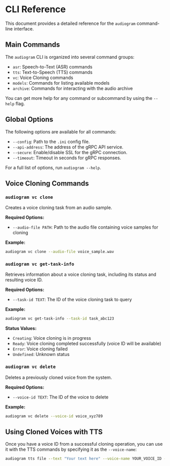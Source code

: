 # CLI Reference

This document provides a detailed reference for the `audiogram` command-line interface.

## Main Commands

The `audiogram` CLI is organized into several command groups:

- `asr`: Speech-to-Text (ASR) commands
- `tts`: Text-to-Speech (TTS) commands
- `vc`: Voice Cloning commands
- `models`: Commands for listing available models
- `archive`: Commands for interacting with the audio archive

You can get more help for any command or subcommand by using the `--help` flag.

## Global Options

The following options are available for all commands:

- `--config`: Path to the `.ini` config file.
- `--api-address`: The address of the gRPC API service.
- `--secure`: Enable/disable SSL for the gRPC connection.
- `--timeout`: Timeout in seconds for gRPC responses.

For a full list of options, run `audiogram --help`.

## Voice Cloning Commands

### `audiogram vc clone`

Creates a voice cloning task from an audio sample.

**Required Options:**
- `--audio-file PATH`: Path to the audio file containing voice samples for cloning

**Example:**
```bash
audiogram vc clone --audio-file voice_sample.wav
```

### `audiogram vc get-task-info`

Retrieves information about a voice cloning task, including its status and resulting voice ID.

**Required Options:**
- `--task-id TEXT`: The ID of the voice cloning task to query

**Example:**
```bash
audiogram vc get-task-info --task-id task_abc123
```

**Status Values:**
- `Creating`: Voice cloning is in progress
- `Ready`: Voice cloning completed successfully (voice ID will be available)
- `Error`: Voice cloning failed
- `Undefined`: Unknown status

### `audiogram vc delete`

Deletes a previously cloned voice from the system.

**Required Options:**
- `--voice-id TEXT`: The ID of the voice to delete

**Example:**
```bash
audiogram vc delete --voice-id voice_xyz789
```

## Using Cloned Voices with TTS

Once you have a voice ID from a successful cloning operation, you can use it with the TTS commands by specifying it as the `--voice-name`:

```bash
audiogram tts file --text "Your text here" --voice-name YOUR_VOICE_ID --save-to output.wav
```

